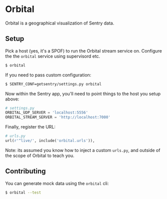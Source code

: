 # Orbital

Orbital is a geographical visualization of Sentry data.

## Setup

Pick a host (yes, it's a SPOF) to run the Orbital stream service on. Configure the the ``orbital`` service using supervisord etc.

```bash
$ orbital
```

If you need to pass custom configuration:

```bash
$ SENTRY_CONF=getsentry/settings.py orbital
```

Now within the Sentry app, you'll need to point things to the host you setup above:

```python
# settings.py
ORBITAL_UDP_SERVER = 'localhost:5556'
ORBITAL_STREAM_SERVER = 'http://localhost:7000'
```

Finally, register the URL:

```python
# urls.py
url(r'^live/', include('orbital.urls')),
```

Note: its assumed you know how to inject a custom ``urls.py``, and outside of the scope of Orbital to teach you.

## Contributing

You can generate mock data using the ``orbital`` cli:

```bash
$ orbital --test
```

